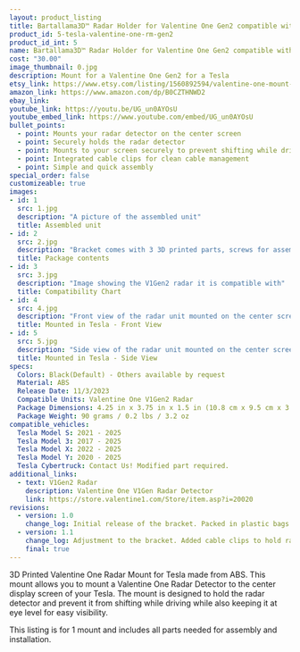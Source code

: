 ```yaml
---
layout: product_listing
title: Bartallama3D™ Radar Holder for Valentine One Gen2 compatible with Tesla Vehicles
product_id: 5-tesla-valentine-one-rm-gen2
product_id_int: 5
name: Bartallama3D™ Radar Holder for Valentine One Gen2 compatible with Tesla Vehicles
cost: "30.00"
image_thumbnail: 0.jpg
description: Mount for a Valentine One Gen2 for a Tesla
etsy_link: https://www.etsy.com/listing/1560892594/valentine-one-mount-for-tesla-3d-printed
amazon_link: https://www.amazon.com/dp/B0CZTHNWD2
ebay_link: 
youtube_link: https://youtu.be/UG_un0AYOsU
youtube_embed_link: https://www.youtube.com/embed/UG_un0AYOsU
bullet_points:
  - point: Mounts your radar detector on the center screen
  - point: Securely holds the radar detector
  - point: Mounts to your screen securely to prevent shifting while driving
  - point: Integrated cable clips for clean cable management
  - point: Simple and quick assembly
special_order: false
customizeable: true
images:
- id: 1
  src: 1.jpg
  description: "A picture of the assembled unit"
  title: Assembled unit
- id: 2
  src: 2.jpg
  description: "Bracket comes with 3 3D printed parts, screws for assembly, a hex wrench and a alcohol cleaning pad"
  title: Package contents
- id: 3
  src: 3.jpg
  description: "Image showing the V1Gen2 radar it is compatible with"
  title: Compatibility Chart
- id: 4
  src: 4.jpg
  description: "Front view of the radar unit mounted on the center screen of a Tesla"
  title: Mounted in Tesla - Front View
- id: 5
  src: 5.jpg
  description: "Side view of the radar unit mounted on the center screen of a Tesla"
  title: Mounted in Tesla - Side View
specs:
  Colors: Black(Default) - Others available by request 
  Material: ABS
  Release Date: 11/3/2023
  Compatible Units: Valentine One V1Gen2 Radar
  Package Dimensions: 4.25 in x 3.75 in x 1.5 in (10.8 cm x 9.5 cm x 3.8cm) [HxWxD]
  Package Weight: 90 grams / 0.2 lbs / 3.2 oz
compatible_vehicles:
  Tesla Model S: 2021 - 2025
  Tesla Model 3: 2017 - 2025
  Tesla Model X: 2022 - 2025
  Tesla Model Y: 2020 - 2025
  Tesla Cybertruck: Contact Us! Modified part required.
additional_links:
  - text: V1Gen2 Radar
    description: Valentine One V1Gen Radar Detector
    link: https://store.valentine1.com/Store/item.asp?i=20020
revisions:
  - version: 1.0
    change_log: Initial release of the bracket. Packed in plastic bags. 
  - version: 1.1
    change_log: Adjustment to the bracket. Added cable clips to hold radar power cables down the back of the screen. Packaged in cardboard boxes with all required parts.
    final: true
---
```


3D Printed Valentine One Radar Mount for Tesla made from ABS. This mount allows you to mount a Valentine One Radar Detector to the center display screen of your Tesla. The mount is designed to hold the radar detector and prevent it from shifting while driving while also keeping it at eye level for easy visibility.

This listing is for 1 mount and includes all parts needed for assembly and installation.